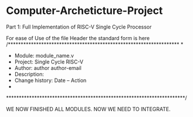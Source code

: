 # Computer-Archeticture-Project

Part  1: Full Implementation of RISC-V Single Cycle Processor


For ease of Use of the file Header the standard form is here
/*******************************************************************
*
* Module: module_name.v
* Project: Single Cycle RISC-V
* Author: author author-email
* Description: 
* Change history: Date – Action
*
**********************************************************************/

WE NOW FINISHED ALL MODULES. NOW WE NEED TO INTEGRATE.
